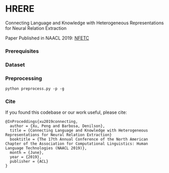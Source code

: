 # HRERE

Connecting Language and Knowledge with Heterogeneous Representations for Neural Relation Extraction

Paper Published in NAACL 2019: [NFETC](https://arxiv.org/abs/1803.03378)

### Prerequisites

### Dataset

### Preprocessing

```
python preprocess.py -p -g
```

###

### Cite

If you found this codebase or our work useful, please cite:

```
@InProceddings{xu2019connecting,
  author = {Xu, Peng and Barbosa, Denilson},
  title = {Connecting Language and Knowledge with Heterogeneous Representations for Neural Relation Extraction}
  booktitle = {The 17th Annual Conference of the North American Chapter of the Association for Computational Linguistics: Human Language Technologies (NAACL 2019)},
  month = {June},
  year = {2019},
  publisher = {ACL}
}
```
